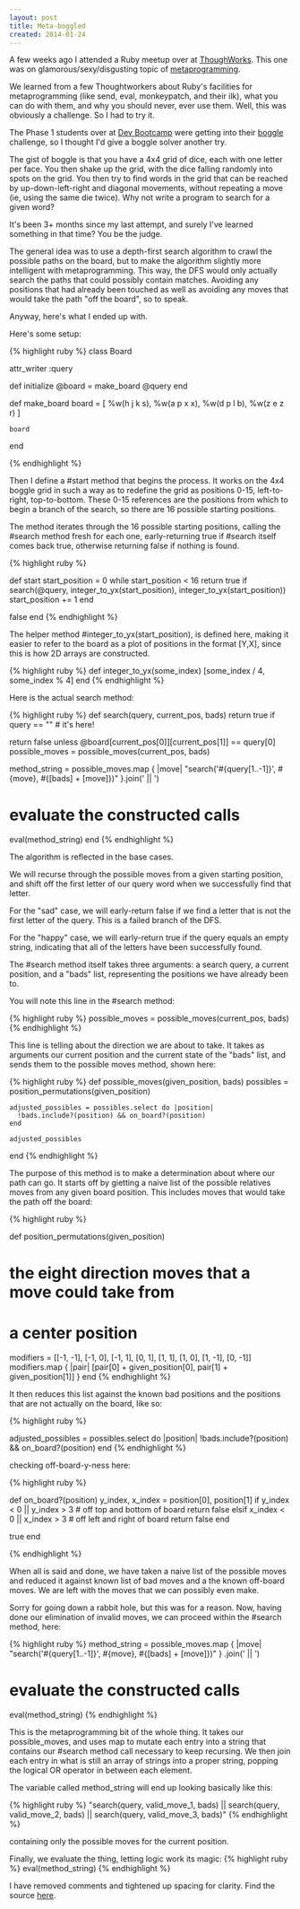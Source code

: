 ```yaml
---
layout: post
title: Meta-boggled
created: 2014-01-24
---
```


A few weeks ago I attended a Ruby meetup over at [ThoughWorks](http://www.thoughtworks.com/).
This one was on glamorous/sexy/disgusting topic of
[metaprogramming](https://en.wikipedia.org/wiki/Metaprogramming).

We learned from a few Thoughtworkers about Ruby's facilities for
metaprogramming (like send, eval, monkeypatch, and their ilk), what you can do with them, and why you should never, ever use
them. Well, this was obviously a challenge. So I had to try it.

The Phase 1 students over at [Dev Bootcamp](http://devbootcamp.com)
were getting into their [boggle](https://en.wikipedia.org/wiki/Boggle) challenge, so I thought I'd give a boggle solver another try.

The gist of boggle is that you have a 4x4 grid of dice, each with one letter per face. You then shake up the grid, with the dice falling randomly into spots on the grid. You then try to find words in the grid that can be reached by up-down-left-right and diagonal movements, without repeating a move (ie, using the same die twice). Why not write a program to search for a given word?

It's been 3+ months since my last attempt, and surely I've learned something in that time? You be the judge.

The general idea was to use a depth-first search algorithm to crawl the possible
paths on the board, but to make the algorithm slightly more intelligent with metaprogramming.
This way, the DFS would only actually search the paths that could possibly contain matches. Avoiding any positions that had already been touched as well as avoiding any moves that would take the path "off the board", so to speak.

Anyway, here's what I ended up with.

Here's some setup:

{% highlight ruby %}
class Board

  attr_writer :query

  def initialize
    @board = make_board
    @query
  end

  def make_board
    board = [
      %w(h j k s),
      %w(a p x x),
      %w(d p l b),
      %w(z e z r)
    ]

    board
  end

{% endhighlight %}

Then I define a #start method that begins the process. It works on the 4x4
boggle grid in such a way as to redefine the grid as positions 0-15, left-to-right, top-to-bottom. These 0-15 references are the positions from which to begin a branch of the search, so there are 16 possible starting positions.

The method iterates through the 16 possible starting positions, calling the #search
method fresh for each one, early-returning true if #search itself comes back true,
otherwise returning false if nothing is found.

{% highlight ruby %}

def start
  start_position = 0
  while start_position < 16
    return true if search(@query,
                          integer_to_yx(start_position),
                          integer_to_yx(start_position))
    start_position += 1
  end

  false
end
{% endhighlight %}

The helper method #integer\_to\_yx(start\_position), is defined here, making it
easier to refer to the board as a plot of positions in the format [Y,X], since
this is how 2D arrays are constructed.

{% highlight ruby %}
def integer_to_yx(some_index)
  [some_index / 4, some_index % 4]
end
{% endhighlight %}

Here is the actual search method:

{% highlight ruby %}
def search(query, current_pos, bads)
  return true if query == "" # it's here!

  return false unless @board[current_pos[0]][current_pos[1]] == query[0]
  possible_moves = possible_moves(current_pos, bads)

  method_string = possible_moves.map { |move| "search('#{query[1..-1]}',
                                                       #{move},
                                                       #{[bads] + [move]})" }.join(' || ')

  # evaluate the constructed calls
  eval(method_string)
end
{% endhighlight %}

The algorithm is reflected in the base cases.

We will recurse through the possible moves from a given starting position,
and shift off the first letter of our query word when we successfully find that
letter.

For the "sad" case, we will early-return false if we find a letter that is
not the first letter of the query. This is a failed branch of the DFS.

For the "happy" case, we will early-return
true if the query equals an empty string, indicating that all of the letters
have been successfully found.

The #search method itself takes three arguments: a search query, a current
position, and a "bads" list, representing the positions we have already been to.

You will note this line in the #search method:

{% highlight ruby %}
possible_moves = possible_moves(current_pos, bads)
{% endhighlight %}

This line is telling about the direction we are about to take. It takes as
arguments our current position and the current state of the "bads" list, and
sends them to the possible moves method, shown here:

{% highlight ruby %}
def possible_moves(given_position, bads)
    possibles = position_permutations(given_position)

    adjusted_possibles = possibles.select do |position|
      !bads.include?(position) && on_board?(position)
    end

    adjusted_possibles
  end
{% endhighlight %}

The purpose of this method is to make a determination about where our path can
go. It starts off by gietting a naive list of the possible relatives moves from
any given board position. This includes moves that would take the path off the
board:

{% highlight ruby %}

def position_permutations(given_position)
  # the eight direction moves that a move could take from
  # a center position
  modifiers = [[-1, -1],
               [-1, 0],
               [-1, 1],
               [0, 1],
               [1, 1],
               [1, 0],
               [1, -1],
               [0, -1]]
  modifiers.map { |pair| [pair[0] + given_position[0],
                            pair[1] + given_position[1]] }
end
{% endhighlight %}

It then reduces this list against the known bad positions and the positions that
are not actually on the board, like so:

{% highlight ruby %}

adjusted_possibles = possibles.select do |position|
  !bads.include?(position) && on_board?(position)
end
{% endhighlight %}

checking off-board-y-ness here:

{% highlight ruby %}

def on_board?(position)
  y_index, x_index = position[0], position[1]
  if y_index < 0 || y_index > 3 # off top and bottom of board
    return false
  elsif x_index < 0 || x_index > 3 # off left and right of board
    return false
  end

  true
end

{% endhighlight %}

When all is said and done, we have taken a naive list of the possible moves and
reduced it against known list of bad moves and a the known off-board moves. We
are left with the moves that we can possibly even make.

Sorry for going down a rabbit hole, but this was for a reason. Now, having done
our elimination of invalid moves, we can proceed within the #search method,
here:

{% highlight ruby %}
method_string = possible_moves.map { |move| "search('#{query[1..-1]}',
                                             #{move},
                                             #{[bads] + [move]})" }
                                             .join(' || ')

  # evaluate the constructed calls
  eval(method_string)
{% endhighlight %}

This is the metaprogramming bit of the whole thing. It takes our
possible\_moves, and uses map to mutate each entry into a string that contains our #search
method call necessary to keep recursing. We then join each entry in what is
still an array of strings into a proper string, popping the logical OR operator in
between each element.

The variable called method\_string will end up looking basically like this:

{% highlight ruby %}
"search(query, valid_move_1, bads)
|| search(query, valid_move_2, bads)
|| search(query, valid_move_3, bads)"
{% endhighlight %}

containing only the possible moves for the current position.

Finally, we evaluate the thing, letting logic work its magic:
{% highlight ruby %}
eval(method_string)
{% endhighlight %}


I have removed comments and tightened up spacing for clarity. Find the source
[here](https://github.com/ckampfe/sorts/blob/master/boggle.rb).
